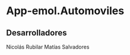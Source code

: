 App-emol.Automoviles
====================

Desarrolladores
-------
Nicolás Rubilar
Matías Salvadores 


